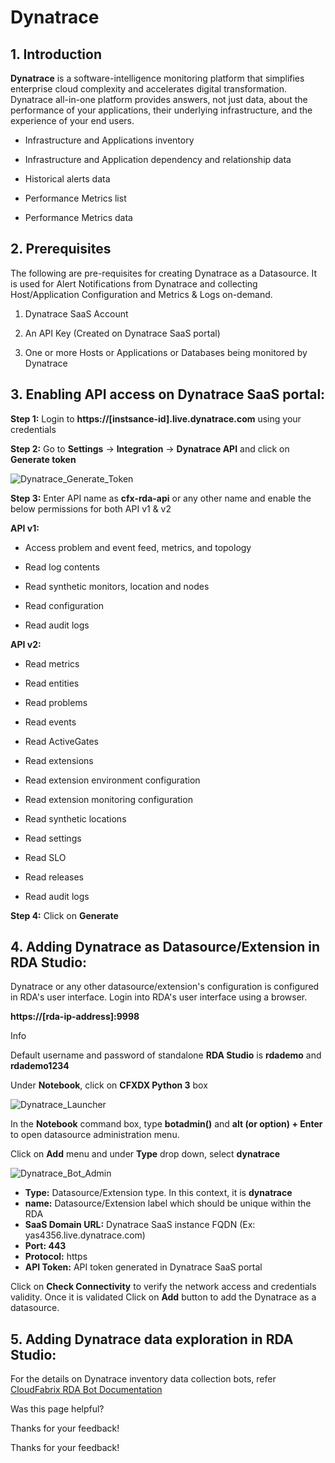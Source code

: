  



Dynatrace
=========

****1\. Introduction****
------------------------

**Dynatrace** is a software-intelligence monitoring platform that simplifies enterprise cloud complexity and accelerates digital transformation. Dynatrace all-in-one platform provides answers, not just data, about the performance of your applications, their underlying infrastructure, and the experience of your end users.

*   Infrastructure and Applications inventory
    
*   Infrastructure and Application dependency and relationship data
    
*   Historical alerts data
    
*   Performance Metrics list
    
*   Performance Metrics data
    

****2\. Prerequisites****
-------------------------

The following are pre-requisites for creating Dynatrace as a Datasource. It is used for Alert Notifications from Dynatrace and collecting Host/Application Configuration and Metrics & Logs on-demand.

1) Dynatrace SaaS Account

2) An API Key (Created on Dynatrace SaaS portal)

3) One or more Hosts or Applications or Databases being monitored by Dynatrace

****3\. Enabling API access on Dynatrace SaaS portal:****
---------------------------------------------------------

**Step 1:** Login to **https://\[instsance-id\].live.dynatrace.com** using your credentials

**Step 2:** Go to **Settings** → **Integration** → **Dynatrace API** and click on **Generate token**

![Dynatrace_Generate_Token](https://bot-docs.cloudfabrix.io/images/rda_integrations/dyntrace/dyntrace_generatetoken.png)

**Step 3:** Enter API name as **cfx-rda-api** or any other name and enable the below permissions for both API v1 & v2

**API v1:**

*   Access problem and event feed, metrics, and topology
    
*   Read log contents
    
*   Read synthetic monitors, location and nodes
    
*   Read configuration
    
*   Read audit logs
    

**API v2:**

*   Read metrics
    
*   Read entities
    
*   Read problems
    
*   Read events
    
*   Read ActiveGates
    
*   Read extensions
    
*   Read extension environment configuration
    
*   Read extension monitoring configuration
    
*   Read synthetic locations
    
*   Read settings
    
*   Read SLO
    
*   Read releases
    
*   Read audit logs
    

**Step 4:** Click on **Generate**

****4\. Adding Dynatrace as Datasource/Extension in RDA Studio:****
-------------------------------------------------------------------

Dynatrace or any other datasource/extension's configuration is configured in RDA's user interface. Login into RDA's user interface using a browser.

**https://\[rda-ip-address\]:9998**

Info

Default username and password of standalone **RDA Studio** is **rdademo** and **rdademo1234**

Under **Notebook**, click on **CFXDX Python 3** box

![Dynatrace_Launcher](https://bot-docs.cloudfabrix.io/images/rda_integrations/dyntrace/dyntrace_launcher.png)

In the **Notebook** command box, type **botadmin()** and **alt (or option) + Enter** to open datasource administration menu.

Click on **Add** menu and under **Type** drop down, select **dynatrace**

![Dynatrace_Bot_Admin](https://bot-docs.cloudfabrix.io/images/rda_integrations/dyntrace/dyntrace_botadmin.png)

*   **Type:** Datasource/Extension type. In this context, it is **dynatrace**
*   **name:** Datasource/Extension label which should be unique within the RDA
*   **SaaS Domain URL:** Dynatrace SaaS instance FQDN (Ex: yas4356.live.dynatrace.com)
*   **Port: 443**
*   **Protocol:** https
*   **API Token:** API token generated in Dynatrace SaaS portal

Click on **Check Connectivity** to verify the network access and credentials validity. Once it is validated Click on **Add** button to add the Dynatrace as a datasource.

****5\. Adding Dynatrace data exploration in RDA Studio:****
------------------------------------------------------------

For the details on Dynatrace inventory data collection bots, refer [CloudFabrix RDA Bot Documentation](https://bot-docs.cloudfabrix.io/Extensions/extensions_D_E/#extension-dynatrace "CloudFabrix RDA Bot Documentation")

Was this page helpful?

Thanks for your feedback!

Thanks for your feedback!